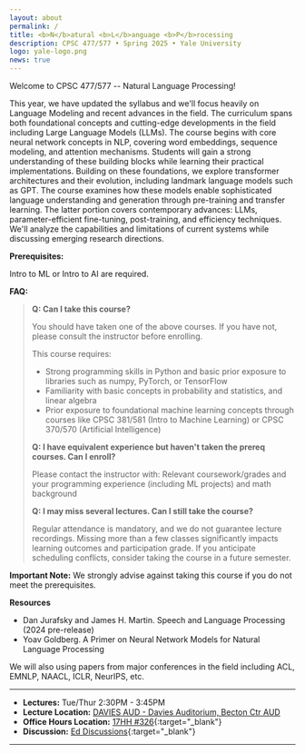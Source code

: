 ```yaml
---
layout: about
permalink: /
title: <b>N</b>atural <b>L</b>anguage <b>P</b>rocessing
description: CPSC 477/577 • Spring 2025 • Yale University
logo: yale-logo.png
news: true
---
```

Welcome to CPSC 477/577 -- Natural Language Processing!

This year, we have updated the syllabus and we'll focus heavily on Language Modeling and recent advances in the field. 
The curriculum spans both foundational concepts and cutting-edge developments in the field including Large Language Models (LLMs).
The course begins with core neural network concepts in NLP, covering word embeddings, sequence modeling, and attention mechanisms. Students will gain a strong understanding of these building blocks while learning their practical implementations.
Building on these foundations, we explore transformer architectures and their evolution, including landmark language models such as GPT. The course examines how these models enable sophisticated language understanding and generation through pre-training and transfer learning.
The latter portion covers contemporary advances: LLMs, parameter-efficient fine-tuning, post-training, and efficiency techniques. We'll analyze the capabilities and limitations of current systems while discussing emerging research directions.

**Prerequisites:**

Intro to ML or Intro to AI are required.

**FAQ:**

>**Q: Can I take this course?**
>
>You should have taken one of the above courses. If you have not, please consult the instructor before enrolling.
>
> This course requires: 
>    - Strong programming skills in Python and basic prior exposure to libraries such as numpy, PyTorch, or TensorFlow
>    - Familiarity with basic concepts in probability and statistics, and linear algebra
>    - Prior exposure to foundational machine learning concepts through courses like CPSC 381/581 (Intro to Machine Learning) or CPSC 370/570 (Artificial Intelligence)
>
>**Q: I have equivalent experience but haven't taken the prereq courses. Can I enroll?**
>
> Please contact the instructor with: Relevant coursework/grades and your programming experience (including ML projects) and math background
>
>**Q: I may miss several lectures. Can I still take the course?**
>
> Regular attendance is mandatory, and we do not guarantee lecture recordings.
> Missing more than a few classes significantly impacts learning outcomes and participation grade. 
> If you anticipate scheduling conflicts, consider taking the course in a future semester.

**Important Note:** We strongly advise against taking this course if you do not meet the prerequisites.

**Resources** 

- Dan Jurafsky and James H. Martin. Speech and Language Processing (2024 pre-release)
- Yoav Goldberg. A Primer on Neural Network Models for Natural Language Processing

We will also using papers from major conferences in the field including ACL, EMNLP, NAACL, ICLR, NeurIPS, etc. 


***

- **Lectures:** Tue/Thur 2:30PM - 3:45PM
- **Lecture Location:**  [DAVIES AUD - Davies Auditorium, Becton Ctr AUD](https://map.yale.edu/?id=1910#!m/563685)
- **Office Hours Location:** [17HH #326](https://maps.app.goo.gl/uySqex4xtLZH2KAK9){:target="\_blank"} 
- **Discussion:** [Ed Discussions](https://edstem.org/us/courses/70268/){:target="\_blank"}

***
